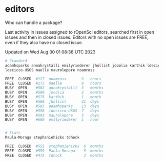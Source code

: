 # editors

Who can handle a package?

Last activity in issues assigned to rOpenSci editors, searched first in open
issues and then in closed issues. Editors with no open issues are FREE, even if
they also have no closed issue.


Updated on Wed Aug 30 01:08:38 UTC 2023

```bash
# Standard
adamhsparks annakrystalli emilyriederer jhollist jooolia karthik ldecicco
ldecicco-USGS maelle maurolepore noamross

FREE  CLOSED  #127  noamross       9   hours
FREE  CLOSED  #175  maelle         9   hours
BUSY  OPEN    #502  annakrystalli  3   months
BUSY  OPEN    #590  jooolia        2   months
BUSY  OPEN    #575  karthik        1   month
BUSY  OPEN    #568  jhollist       21  days
BUSY  OPEN    #595  adamhsparks    13  days
BUSY  OPEN    #598  ldecicco-USGS  7   days
BUSY  OPEN    #593  maurolepore    5   days
BUSY  OPEN    #600  emilyriederer  1   hour


# Stats
Paula-Moraga stephaniehicks tdhock

FREE  CLOSED  #551  stephaniehicks  6  months
FREE  CLOSED  #559  Paula-Moraga    5  months
FREE  CLOSED  #475  tdhock          3  months
```
